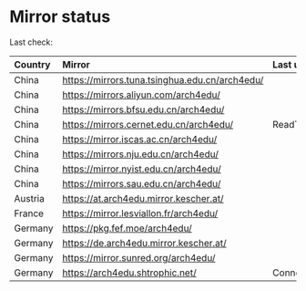 <script src="./time.js"></script>
# Mirror status
Last check: <script type="text/javascript">localize(1752643900.8075812);</script>

|Country|Mirror|Last update|
|:------|:-----|:----------|
|China|https://mirrors.tuna.tsinghua.edu.cn/arch4edu/|<script type="text/javascript">localize(1752605421);</script>|
|China|https://mirrors.aliyun.com/arch4edu/|<script type="text/javascript">localize(1752605421);</script>|
|China|https://mirrors.bfsu.edu.cn/arch4edu/|<script type="text/javascript">localize(1752605421);</script>|
|China|https://mirrors.cernet.edu.cn/arch4edu/|ReadTimeout|
|China|https://mirror.iscas.ac.cn/arch4edu/|<script type="text/javascript">localize(1752605421);</script>|
|China|https://mirrors.nju.edu.cn/arch4edu/|<script type="text/javascript">localize(1752562191);</script>|
|China|https://mirror.nyist.edu.cn/arch4edu/|<script type="text/javascript">localize(1752562191);</script>|
|China|https://mirrors.sau.edu.cn/arch4edu/|<script type="text/javascript">localize(1752259981);</script>|
|Austria|https://at.arch4edu.mirror.kescher.at/|<script type="text/javascript">localize(1752605421);</script>|
|France|https://mirror.lesviallon.fr/arch4edu/|<script type="text/javascript">localize(1752605421);</script>|
|Germany|https://pkg.fef.moe/arch4edu/|<script type="text/javascript">localize(1752605421);</script>|
|Germany|https://de.arch4edu.mirror.kescher.at/|<script type="text/javascript">localize(1752605421);</script>|
|Germany|https://mirror.sunred.org/arch4edu/|<script type="text/javascript">localize(1752605421);</script>|
|Germany|https://arch4edu.shtrophic.net/|ConnectionError|

<script src="./tablefilter/tablefilter.js"></script>
<script src="./table.js"></script>